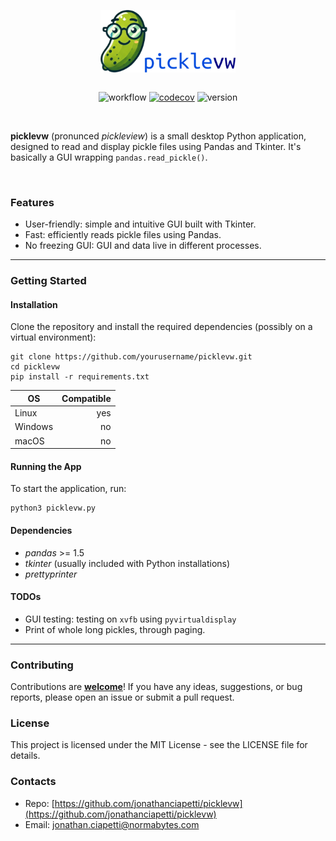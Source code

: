 [//]: # (![Static Badge]&#40;https://img.shields.io/badge/build-passed-green&#41;)

<p align="center">
    <img src="./logo/picklevw_logo_and_name.png" height="100px"/>
</p>

<div align="center" style="display: flex; justify-content: center;">

![workflow](https://github.com/jonathanciapetti/picklevw/actions/workflows/python-app.yml/badge.svg)
[![codecov](https://codecov.io/github/jonathanciapetti/picklevw/graph/badge.svg?token=UCDTWBNL7A)](https://codecov.io/github/jonathanciapetti/picklevw)
![version](https://img.shields.io/badge/version-0.2.0-blue)

</div>


<!-- ![logo](./logo/picklevw_logo.png) -->

<br />

**picklevw** (pronunced *pickleview*) is a small desktop Python application, designed to read and display pickle files using Pandas and Tkinter.
It's basically a GUI wrapping `pandas.read_pickle()`.

<br />

### Features

- User-friendly: simple and intuitive GUI built with Tkinter.
- Fast: efficiently reads pickle files using Pandas.
- No freezing GUI: GUI and data live in different processes.

---

### Getting Started

#### Installation

Clone the repository and install the required dependencies (possibly on a virtual environment):

```console
git clone https://github.com/yourusername/picklevw.git
cd picklevw
pip install -r requirements.txt
```

| OS      | Compatible |
|---------|-----------:|
| Linux   |        yes |
| Windows |         no |
| macOS   |         no |

#### Running the App

To start the application, run:

```console
python3 picklevw.py
```

#### Dependencies
- *pandas* >= 1.5
- *tkinter* (usually included with Python installations)
- *prettyprinter*

#### TODOs
- GUI testing: testing on `xvfb` using `pyvirtualdisplay`
- Print of whole long pickles, through paging.
---

### Contributing
Contributions are <ins>**welcome**</ins>! If you have any ideas, suggestions, or bug reports, please open an issue or submit a pull request.


### License
This project is licensed under the MIT License - see the LICENSE file for details.

### Contacts
- Repo: [https://github.com/jonathanciapetti/picklevw](https://github.com/jonathanciapetti/picklevw)
- Email: [jonathan.ciapetti@normabytes.com](mailto:jonathan.ciapetti@normabytes.com)
